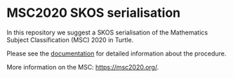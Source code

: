# MSC2020 SKOS serialisation

In this repository we suggest a SKOS serialisation of the Mathematics Subject Classification (MSC) 2020 in Turtle. 

Please see the [documentation](https://github.com/runnwerth/MSC2020_SKOS/blob/main/procedure-log-msc2020.txt) for detailed information about the procedure. 

More information on the MSC: https://msc2020.org/.
